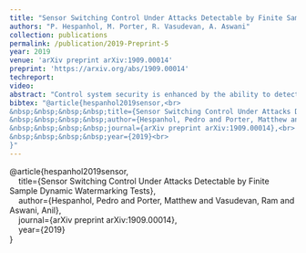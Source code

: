 ```yaml
---
title: "Sensor Switching Control Under Attacks Detectable by Finite Sample Dynamic Watermarking Tests"
authors: "P. Hespanhol, M. Porter, R. Vasudevan, A. Aswani"
collection: publications
permalink: /publication/2019-Preprint-5
year: 2019
venue: 'arXiv preprint arXiv:1909.00014'
preprint: 'https://arxiv.org/abs/1909.00014'
techreport:
video:
abstract: "Control system security is enhanced by the ability to detect malicious attacks on sensor measurements. Dynamic watermarking can detect such attacks on linear time-invariant (LTI) systems. However, existing theory focuses on attack detection and not on the use of watermarking in conjunction with attack mitigation strategies. In this paper, we study the problem of switching between two sets of sensors: One set of sensors has high accuracy but is vulnerable to attack, while the second set of sensors has low accuracy but cannot be attacked. The problem is to design a sensor switching strategy based on attack detection by dynamic watermarking. This requires new theory because existing results are not adequate to control or bound the behavior of sensor switching strategies that use finite data. To overcome this, we develop new finite sample hypothesis tests for dynamic watermarking in the case of bounded disturbances, using the modern theory of concentration of measure for random matrices. Our resulting switching strategy is validated with a simulation analysis in an autonomous driving setting, which demonstrates the strong performance of our proposed policy."
bibtex: "@article{hespanhol2019sensor,<br>
&nbsp;&nbsp;&nbsp;&nbsp;title={Sensor Switching Control Under Attacks Detectable by Finite Sample Dynamic Watermarking Tests},<br>
&nbsp;&nbsp;&nbsp;&nbsp;author={Hespanhol, Pedro and Porter, Matthew and Vasudevan, Ram and Aswani, Anil},<br>
&nbsp;&nbsp;&nbsp;&nbsp;journal={arXiv preprint arXiv:1909.00014},<br>
&nbsp;&nbsp;&nbsp;&nbsp;year={2019}<br>
}"
---
```

@article{hespanhol2019sensor,<br>
&nbsp;&nbsp;&nbsp;&nbsp;title={Sensor Switching Control Under Attacks Detectable by Finite Sample Dynamic Watermarking Tests},<br>
&nbsp;&nbsp;&nbsp;&nbsp;author={Hespanhol, Pedro and Porter, Matthew and Vasudevan, Ram and Aswani, Anil},<br>
&nbsp;&nbsp;&nbsp;&nbsp;journal={arXiv preprint arXiv:1909.00014},<br>
&nbsp;&nbsp;&nbsp;&nbsp;year={2019}<br>
}
